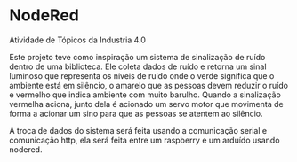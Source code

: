 # NodeRed
Atividade de Tópicos da Industria 4.0

Este projeto teve como inspiração um sistema de sinalização de ruído dentro de uma biblioteca. Ele coleta dados de ruído e retorna um sinal luminoso que representa os níveis de ruído onde o verde significa que o ambiente está em silêncio, o amarelo que as pessoas devem reduzir o ruído e vermelho que indica ambiente com muito barulho. 
Quando a sinalização vermelha aciona, junto dela é acionado um servo motor que movimenta de forma a acionar um sino para que as pessoas se atentem ao silêncio.

A troca de dados do sistema será feita usando a comunicação serial e comunicação http, ela será feita entre um raspberry e um arduído usando nodered.

